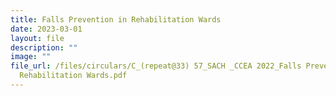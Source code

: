 ```yaml
---
title: Falls Prevention in Rehabilitation Wards
date: 2023-03-01
layout: file
description: ""
image: ""
file_url: /files/circulars/C_(repeat@33) 57_SACH _CCEA 2022_Falls Prevention in
  Rehabilitation Wards.pdf
---
```

